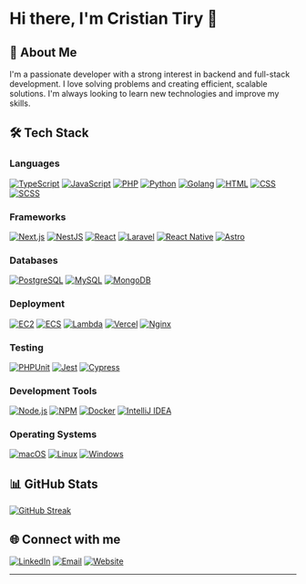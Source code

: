 # Hi there, I'm Cristian Tiry 👋

## 🚀 About Me

I'm a passionate developer with a strong interest in backend and full-stack development. I love solving problems and
creating efficient, scalable solutions. I'm always looking to learn new technologies and improve my skills.


## 🛠️ Tech Stack

### Languages

<p align="left">
  <a href="https://www.typescriptlang.org/"><img src="https://img.shields.io/badge/TypeScript-3178C6?style=for-the-badge&logo=typescript&logoColor=white" alt="TypeScript"/></a>
  <a href="https://developer.mozilla.org/en-US/docs/Web/JavaScript"><img src="https://img.shields.io/badge/JavaScript-F7DF1C?style=for-the-badge&logo=javascript&logoColor=black" alt="JavaScript"/></a>
  <a href="https://www.php.net/"><img src="https://img.shields.io/badge/PHP-777BB4?style=for-the-badge&logo=php&logoColor=white" alt="PHP"/></a>
  <a href="https://www.python.org/"><img src="https://img.shields.io/badge/Python-3776AB?style=for-the-badge&logo=python&logoColor=white" alt="Python"/></a>
  <a href="https://golang.org/"><img src="https://img.shields.io/badge/Go-00ADD8?style=for-the-badge&logo=go&logoColor=white" alt="Golang"/></a>
  <a href="https://developer.mozilla.org/en-US/docs/Web/HTML"><img src="https://img.shields.io/badge/HTML-E34F26?style=for-the-badge&logo=html5&logoColor=white" alt="HTML"/></a>
  <a href="https://developer.mozilla.org/en-US/docs/Web/CSS"><img src="https://img.shields.io/badge/CSS-1572B6?style=for-the-badge&logo=css3&logoColor=white" alt="CSS"/></a>
  <a href="https://sass-lang.com/"><img src="https://img.shields.io/badge/SCSS-CC6699?style=for-the-badge&logo=sass&logoColor=white" alt="SCSS"/></a>
</p>

### Frameworks

<p align="left">
  <a href="https://nextjs.org/"><img src="https://img.shields.io/badge/Next.js-000000?style=for-the-badge&logo=nextdotjs&logoColor=white" alt="Next.js"/></a>
  <a href="https://nestjs.com/"><img src="https://img.shields.io/badge/NestJS-E0234E?style=for-the-badge&logo=nestjs&logoColor=white" alt="NestJS"/></a>
  <a href="https://reactjs.org/"><img src="https://img.shields.io/badge/React-61DAFB?style=for-the-badge&logo=react&logoColor=black" alt="React"/></a>
  <a href="https://laravel.com/"><img src="https://img.shields.io/badge/Laravel-FF2D20?style=for-the-badge&logo=laravel&logoColor=white" alt="Laravel"/></a>
  <a href="https://reactnative.dev/"><img src="https://img.shields.io/badge/React%20Native-20232A?style=for-the-badge&logo=react&logoColor=61DAFB" alt="React Native"/></a>
<a href="https://astro.build/"><img src="https://img.shields.io/badge/Astro-FF5F5F?style=for-the-badge&logo=astro&logoColor=white" alt="Astro"/></a>

</p>

### Databases

<p align="left">
  <a href="https://www.postgresql.org/"><img src="https://img.shields.io/badge/PostgreSQL-4169E1?style=for-the-badge&logo=postgresql&logoColor=white" alt="PostgreSQL"/></a>
  <a href="https://www.mysql.com/"><img src="https://img.shields.io/badge/MySQL-4479A1?style=for-the-badge&logo=mysql&logoColor=white" alt="MySQL"/></a>
  <a href="https://www.mongodb.com/"><img src="https://img.shields.io/badge/MongoDB-47A248?style=for-the-badge&logo=mongodb&logoColor=white" alt="MongoDB"/></a>
</p>

### Deployment

<p align="left">
  <a href="https://aws.amazon.com/ec2/"><img src="https://img.shields.io/badge/EC2-FF9900?style=for-the-badge&logo=amazonec2&logoColor=white" alt="EC2"/></a>
  <a href="https://aws.amazon.com/ecs/"><img src="https://img.shields.io/badge/ECS-FF9900?style=for-the-badge&logo=amazonecs&logoColor=white" alt="ECS"/></a>
  <a href="https://aws.amazon.com/lambda/"><img src="https://img.shields.io/badge/Lambda-FF9900?style=for-the-badge&logo=awslambda&logoColor=white" alt="Lambda"/></a>
    <a href="https://vercel.com/"><img src="https://img.shields.io/badge/Vercel-000000?style=for-the-badge&logo=vercel&logoColor=white" alt="Vercel"/></a>
  <a href="https://www.nginx.com/"><img src="https://img.shields.io/badge/Nginx-009639?style=for-the-badge&logo=nginx&logoColor=white" alt="Nginx"/></a>

</p>

### Testing

<p align="left">
  <a href="https://phpunit.de/"><img src="https://img.shields.io/badge/PHPUnit-000000?style=for-the-badge&logo=php&logoColor=white" alt="PHPUnit"/></a>
  <a href="https://jestjs.io/"><img src="https://img.shields.io/badge/Jest-C21325?style=for-the-badge&logo=jest&logoColor=white" alt="Jest"/></a>
  <a href="https://www.cypress.io/"><img src="https://img.shields.io/badge/Cypress-17202C?style=for-the-badge&logo=cypress&logoColor=white" alt="Cypress"/></a>
</p>

### Development Tools

<p align="left">
  <a href="https://nodejs.org/"><img src="https://img.shields.io/badge/Node.js-339933?style=for-the-badge&logo=nodedotjs&logoColor=white" alt="Node.js"/></a>
  <a href="https://www.npmjs.com/"><img src="https://img.shields.io/badge/NPM-CB3837?style=for-the-badge&logo=npm&logoColor=white" alt="NPM"/></a>
  <a href="https://www.docker.com/"><img src="https://img.shields.io/badge/Docker-2496ED?style=for-the-badge&logo=docker&logoColor=white" alt="Docker"/></a>
  <a href="https://www.jetbrains.com/idea/"><img src="https://img.shields.io/badge/IntelliJ%20IDEA-000000?style=for-the-badge&logo=intellij-idea&logoColor=white" alt="IntelliJ IDEA"/></a>
</p>

### Operating Systems

<p align="left">
  <a href="https://www.apple.com/macos/"><img src="https://img.shields.io/badge/macOS-000000?style=for-the-badge&logo=apple&logoColor=white" alt="macOS"/></a>
  <a href="https://www.linux.org/"><img src="https://img.shields.io/badge/Linux-FCC624?style=for-the-badge&logo=linux&logoColor=black" alt="Linux"/></a>
  <a href="https://www.microsoft.com/en-us/windows/"><img src="https://img.shields.io/badge/Windows-0078D6?style=for-the-badge&logo=windows&logoColor=white" alt="Windows"/></a>
</p>

## 📊 GitHub Stats

[![GitHub Streak](https://streak-stats.demolab.com?user=ctiry01&theme=radical&hide_border=true)](https://git.io/streak-stats)


## 🌐 Connect with me

<p align="left">
  <a href="https://www.linkedin.com/in/cristian-tiry-3823811a8/"><img src="https://img.shields.io/badge/LinkedIn-0077B5?style=for-the-badge&logo=linkedin&logoColor=white" alt="LinkedIn"/></a>
  <a href="mailto:ctiry01@gmail.com"><img src="https://img.shields.io/badge/Email-D14836?style=for-the-badge&logo=gmail&logoColor=white" alt="Email"/></a>
  <a href="https://tiry-dev.com"><img src="https://img.shields.io/badge/Website-000000?style=for-the-badge&logo=google-chrome&logoColor=white" alt="Website"/></a>
</p>

---
